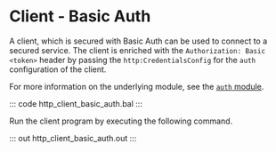 # Client - Basic Auth

A client, which is secured with Basic Auth can be used to connect to a secured service. The client is enriched with the `Authorization: Basic <token>` header by passing the `http:CredentialsConfig` for the `auth` configuration of the client.

For more information on the underlying module, see the [`auth` module](https://lib.ballerina.io/ballerina/auth/latest/).

::: code http_client_basic_auth.bal :::

Run the client program by executing the following command.

::: out http_client_basic_auth.out :::
